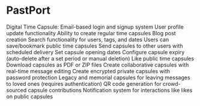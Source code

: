 # PastPort
Digital Time Capsule:
Email-based login and signup system
User profile update functionality
Ability to create regular time capsules
Blog post creation
Search functionality for users, tags, and dates
Users can save/bookmark public time capsules
Send capsules to other users with scheduled delivery
Set capsule opening dates
Configure capsule expiry (auto-delete after a set period or manual deletion)
Like public time capsules
Download capsules as PDF or ZIP files
Create collaborative capsules with real-time message editing
Create encrypted private capsules with password protection
Legacy and memorial capsules for leaving messages to loved ones (requires authentication)
QR code generation for crowd-sourced capsule contributions
Notification system for interactions like likes on public capsules
